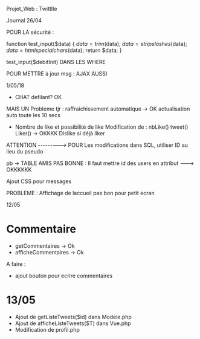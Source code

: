 Projet_Web : TwittIIe

Journal 26/04



POUR LA sécurité : 

function test_input($data) {
  $data = trim($data);
  $data = stripslashes($data);
  $data = htmlspecialchars($data);
  return $data;
}

test_input($debitInit) DANS LES WHERE


POUR METTRE à jour msg : AJAX AUSSI


1/05/18

+ CHAT defilant? OK

MAIS UN Probleme tjr : raffraichissement automatique -> OK actualisation auto toute les 10 secs


+ Nombre de like et possibilité de like
    Modification de  :
        nbLike()
        tweet()
        Liker() -> OKKKK
        Dislike si déjà liker


ATTENTION ---------> POUR Les modifications dans SQL, utiliser ID au lieu du pseudo

pb -> TABLE AMIS PAS BONNE : Il faut mettre id des users en attribut ---> OKKKKKK


Ajout CSS pour messages 


PROBLEME : Affichage de laccueil pas bon pour petit ecran


12/05
# Commentaire
+ getCommentaires -> Ok
+ afficheCommentaires -> Ok

A faire :
+ ajout bouton pour ecrire commentaires

# 13/05
+ Ajout de getListeTweets($id) dans Modele.php
+ Ajout de afficheListeTweets($T) dans Vue.php
+ Modification de profil.php










